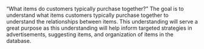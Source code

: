 “What items do customers typically purchase together?” The goal is to understand what items customers typically purchase together to understand the relationships between items. This understanding will serve a great purpose as this understanding will help inform targeted strategies in advertisements, suggesting items, and organization of items in the database.

